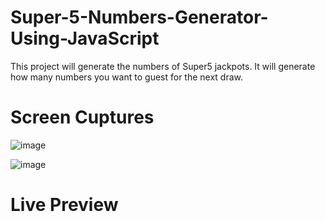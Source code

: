 # Super-5-Numbers-Generator-Using-JavaScript
This project will generate the numbers of Super5 jackpots. It will generate how many numbers you want to guest for the next draw.
# Screen Cuptures 
![image](https://github.com/Abdirizak264/Super-5-Numbers-Generator-Using-JavaScript/assets/115321486/0cc85a6b-c78d-4ed2-8a3a-6bab30a9838a)

![image](https://github.com/Abdirizak264/Super-5-Numbers-Generator-Using-JavaScript/assets/115321486/91c87c50-8db7-4944-bf56-5f681260dc36)


# Live Preview


